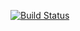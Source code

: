 [![Build Status](https://travis-ci.org/spirit-io/spirit.io-mongodb-connector.svg?branch=master)](https://travis-ci.org/spirit-io/spirit.io-mongodb-connector)
